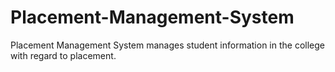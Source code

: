 # Placement-Management-System
Placement Management System manages student information in the college with regard to placement. 

